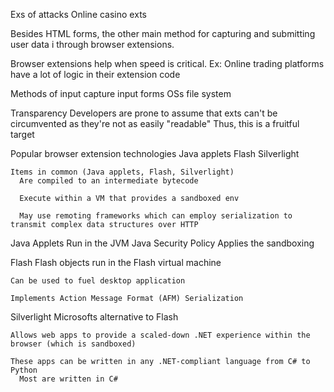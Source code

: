 Exs of attacks
  Online casino exts

Besides HTML forms, the other main method for capturing and submitting user data i through browser extensions.

Browser extensions help when speed is critical.
  Ex: Online trading platforms have a lot of logic in their extension code

Methods of input capture
  input forms
  OSs file system

Transparency 
  Developers are prone to assume that exts can't be circumvented as they're not as easily "readable"
    Thus, this is a fruitful target

Popular browser extension technologies
  Java applets
  Flash
  Silverlight

    Items in common (Java applets, Flash, Silverlight)
      Are compiled to an intermediate bytecode

      Execute within a VM that provides a sandboxed env

      May use remoting frameworks which can employ serialization to transmit complex data structures over HTTP


  Java Applets
    Run in the JVM
    Java Security Policy
      Applies the sandboxing

  Flash
    Flash objects run in the Flash virtual machine

    Can be used to fuel desktop application

    Implements Action Message Format (AFM) Serialization

  Silverlight
    Microsofts alternative to Flash

    Allows web apps to provide a scaled-down .NET experience within the browser (which is sandboxed)

    These apps can be written in any .NET-compliant language from C# to Python
      Most are written in C#
